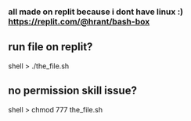 ### all made on replit because i dont have linux :) https://replit.com/@hrant/bash-box

## run file on replit?
shell > ./the_file.sh

## no permission skill issue?
shell > chmod 777 the_file.sh
